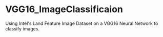# VGG16_ImageClassificaion
Using Intel's Land Feature Image Dataset on a VGG16 Neural Network to classify images.
